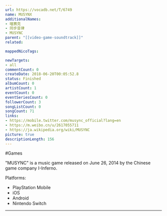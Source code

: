 ```yaml
---
url: https://vocadb.net/T/6749
name: MUSYNX
additionalNames: 
- 喵赛克
- 同步音律
- MUSYNC
parent: "[[video-game-soundtrack]]"
related:

mappedNicoTags:

newTargets:
- all
commentCount: 0
createDate: 2018-06-20T00:05:52.8
status: Finished
albumCount: 0
artistCount: 1
eventCount: 0
eventSeriesCount: 0
followerCount: 3
songListCount: 0
songCount: 71
links: 
- https://mobile.twitter.com/musync_official?lang=en
- https://m.weibo.cn/u/2617055711
- https://ja.wikipedia.org/wiki/MUSYNC
picture: true
descriptionLength: 156
---
```


#Games

"MUSYNC" is a music game released on June 26, 2014 by the Chinese game company I-Inferno.

Platforms:
- PlayStation Mobile
- iOS
- Android
- Nintendo Switch

---


